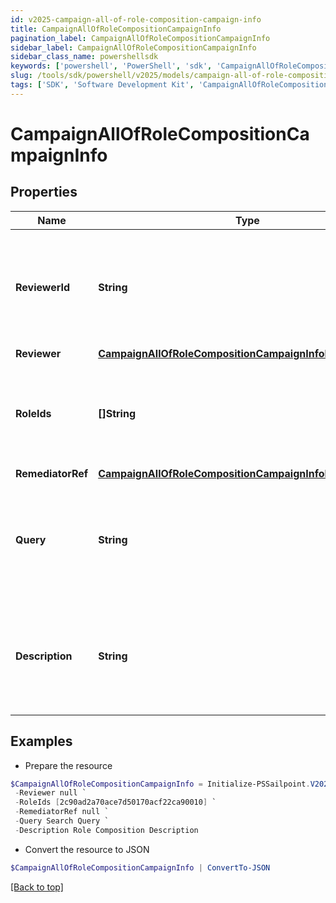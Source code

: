 ```yaml
---
id: v2025-campaign-all-of-role-composition-campaign-info
title: CampaignAllOfRoleCompositionCampaignInfo
pagination_label: CampaignAllOfRoleCompositionCampaignInfo
sidebar_label: CampaignAllOfRoleCompositionCampaignInfo
sidebar_class_name: powershellsdk
keywords: ['powershell', 'PowerShell', 'sdk', 'CampaignAllOfRoleCompositionCampaignInfo', 'V2025CampaignAllOfRoleCompositionCampaignInfo'] 
slug: /tools/sdk/powershell/v2025/models/campaign-all-of-role-composition-campaign-info
tags: ['SDK', 'Software Development Kit', 'CampaignAllOfRoleCompositionCampaignInfo', 'V2025CampaignAllOfRoleCompositionCampaignInfo']
---
```



# CampaignAllOfRoleCompositionCampaignInfo

## Properties

Name | Type | Description | Notes
------------ | ------------- | ------------- | -------------
**ReviewerId** | **String** | The ID of the identity or governance group reviewing this campaign. Deprecated in favor of the ""reviewer"" object. | [optional] 
**Reviewer** | [**CampaignAllOfRoleCompositionCampaignInfoReviewer**](campaign-all-of-role-composition-campaign-info-reviewer) |  | [optional] 
**RoleIds** | **[]String** | Optional list of roles to include in this campaign. Only one of `roleIds` and `query` may be set; if neither are set, all roles are included. | [optional] 
**RemediatorRef** | [**CampaignAllOfRoleCompositionCampaignInfoRemediatorRef**](campaign-all-of-role-composition-campaign-info-remediator-ref) |  | [required]
**Query** | **String** | Optional search query to scope this campaign to a set of roles. Only one of `roleIds` and `query` may be set; if neither are set, all roles are included. | [optional] 
**Description** | **String** | Describes this role composition campaign. Intended for storing the query used, and possibly the number of roles selected/available. | [optional] 

## Examples

- Prepare the resource
```powershell
$CampaignAllOfRoleCompositionCampaignInfo = Initialize-PSSailpoint.V2025CampaignAllOfRoleCompositionCampaignInfo  -ReviewerId 2c91808568c529c60168cca6f90c1313 `
 -Reviewer null `
 -RoleIds [2c90ad2a70ace7d50170acf22ca90010] `
 -RemediatorRef null `
 -Query Search Query `
 -Description Role Composition Description
```

- Convert the resource to JSON
```powershell
$CampaignAllOfRoleCompositionCampaignInfo | ConvertTo-JSON
```


[[Back to top]](#) 

